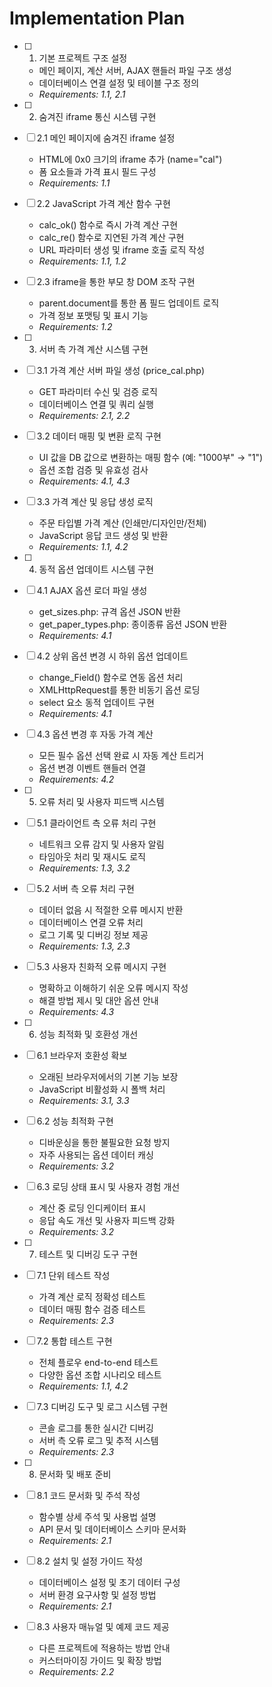# Implementation Plan

- [ ] 1. 기본 프로젝트 구조 설정
  - 메인 페이지, 계산 서버, AJAX 핸들러 파일 구조 생성
  - 데이터베이스 연결 설정 및 테이블 구조 정의
  - _Requirements: 1.1, 2.1_

- [ ] 2. 숨겨진 iframe 통신 시스템 구현
- [ ] 2.1 메인 페이지에 숨겨진 iframe 설정
  - HTML에 0x0 크기의 iframe 추가 (name="cal")
  - 폼 요소들과 가격 표시 필드 구성
  - _Requirements: 1.1_

- [ ] 2.2 JavaScript 가격 계산 함수 구현
  - calc_ok() 함수로 즉시 가격 계산 구현
  - calc_re() 함수로 지연된 가격 계산 구현
  - URL 파라미터 생성 및 iframe 호출 로직 작성
  - _Requirements: 1.1, 1.2_

- [ ] 2.3 iframe을 통한 부모 창 DOM 조작 구현
  - parent.document를 통한 폼 필드 업데이트 로직
  - 가격 정보 포맷팅 및 표시 기능
  - _Requirements: 1.2_

- [ ] 3. 서버 측 가격 계산 시스템 구현
- [ ] 3.1 가격 계산 서버 파일 생성 (price_cal.php)
  - GET 파라미터 수신 및 검증 로직
  - 데이터베이스 연결 및 쿼리 실행
  - _Requirements: 2.1, 2.2_

- [ ] 3.2 데이터 매핑 및 변환 로직 구현
  - UI 값을 DB 값으로 변환하는 매핑 함수 (예: "1000부" → "1")
  - 옵션 조합 검증 및 유효성 검사
  - _Requirements: 4.1, 4.3_

- [ ] 3.3 가격 계산 및 응답 생성 로직
  - 주문 타입별 가격 계산 (인쇄만/디자인만/전체)
  - JavaScript 응답 코드 생성 및 반환
  - _Requirements: 1.1, 4.2_

- [ ] 4. 동적 옵션 업데이트 시스템 구현
- [ ] 4.1 AJAX 옵션 로더 파일 생성
  - get_sizes.php: 규격 옵션 JSON 반환
  - get_paper_types.php: 종이종류 옵션 JSON 반환
  - _Requirements: 4.1_

- [ ] 4.2 상위 옵션 변경 시 하위 옵션 업데이트
  - change_Field() 함수로 연동 옵션 처리
  - XMLHttpRequest를 통한 비동기 옵션 로딩
  - select 요소 동적 업데이트 구현
  - _Requirements: 4.1_

- [ ] 4.3 옵션 변경 후 자동 가격 계산
  - 모든 필수 옵션 선택 완료 시 자동 계산 트리거
  - 옵션 변경 이벤트 핸들러 연결
  - _Requirements: 4.2_

- [ ] 5. 오류 처리 및 사용자 피드백 시스템
- [ ] 5.1 클라이언트 측 오류 처리 구현
  - 네트워크 오류 감지 및 사용자 알림
  - 타임아웃 처리 및 재시도 로직
  - _Requirements: 1.3, 3.2_

- [ ] 5.2 서버 측 오류 처리 구현
  - 데이터 없음 시 적절한 오류 메시지 반환
  - 데이터베이스 연결 오류 처리
  - 로그 기록 및 디버깅 정보 제공
  - _Requirements: 1.3, 2.3_

- [ ] 5.3 사용자 친화적 오류 메시지 구현
  - 명확하고 이해하기 쉬운 오류 메시지 작성
  - 해결 방법 제시 및 대안 옵션 안내
  - _Requirements: 4.3_

- [ ] 6. 성능 최적화 및 호환성 개선
- [ ] 6.1 브라우저 호환성 확보
  - 오래된 브라우저에서의 기본 기능 보장
  - JavaScript 비활성화 시 폴백 처리
  - _Requirements: 3.1, 3.3_

- [ ] 6.2 성능 최적화 구현
  - 디바운싱을 통한 불필요한 요청 방지
  - 자주 사용되는 옵션 데이터 캐싱
  - _Requirements: 3.2_

- [ ] 6.3 로딩 상태 표시 및 사용자 경험 개선
  - 계산 중 로딩 인디케이터 표시
  - 응답 속도 개선 및 사용자 피드백 강화
  - _Requirements: 3.2_

- [ ] 7. 테스트 및 디버깅 도구 구현
- [ ] 7.1 단위 테스트 작성
  - 가격 계산 로직 정확성 테스트
  - 데이터 매핑 함수 검증 테스트
  - _Requirements: 2.3_

- [ ] 7.2 통합 테스트 구현
  - 전체 플로우 end-to-end 테스트
  - 다양한 옵션 조합 시나리오 테스트
  - _Requirements: 1.1, 4.2_

- [ ] 7.3 디버깅 도구 및 로그 시스템 구현
  - 콘솔 로그를 통한 실시간 디버깅
  - 서버 측 오류 로그 및 추적 시스템
  - _Requirements: 2.3_

- [ ] 8. 문서화 및 배포 준비
- [ ] 8.1 코드 문서화 및 주석 작성
  - 함수별 상세 주석 및 사용법 설명
  - API 문서 및 데이터베이스 스키마 문서화
  - _Requirements: 2.1_

- [ ] 8.2 설치 및 설정 가이드 작성
  - 데이터베이스 설정 및 초기 데이터 구성
  - 서버 환경 요구사항 및 설정 방법
  - _Requirements: 2.1_

- [ ] 8.3 사용자 매뉴얼 및 예제 코드 제공
  - 다른 프로젝트에 적용하는 방법 안내
  - 커스터마이징 가이드 및 확장 방법
  - _Requirements: 2.2_